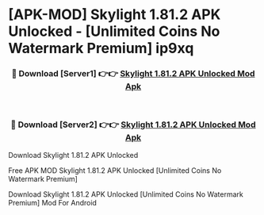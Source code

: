 # [APK-MOD] Skylight 1.81.2 APK Unlocked - [Unlimited Coins No Watermark Premium] ip9xq



<div align="center">
<h3>🔴 Download [Server1] 👉👉 <a href="https://momento.my/?title=Skylight_1.81.2_APK_Unlocked">Skylight 1.81.2 APK Unlocked Mod Apk</a></h3><br>

<h3>🔴 Download [Server2] 👉👉 <a href="https://momento.my/?title=Skylight_1.81.2_APK_Unlocked">Skylight 1.81.2 APK Unlocked Mod Apk</a></h3>
</div>



Download Skylight 1.81.2 APK Unlocked 

Free APK MOD Skylight 1.81.2 APK Unlocked [Unlimited Coins No Watermark Premium]

Download Skylight 1.81.2 APK Unlocked [Unlimited Coins No Watermark Premium] Mod For Android

